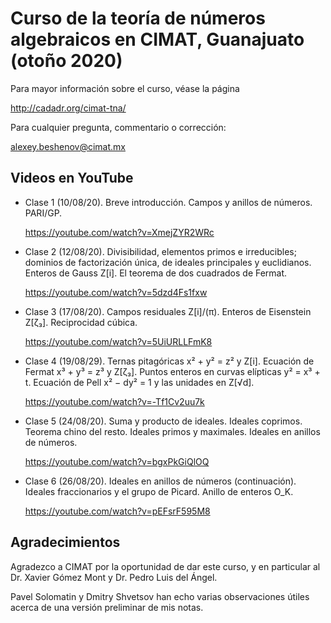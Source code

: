 # Curso de la teoría de números algebraicos en CIMAT, Guanajuato (otoño 2020)

Para mayor información sobre el curso, véase la página

http://cadadr.org/cimat-tna/


Para cualquier pregunta, commentario o corrección:

alexey.beshenov@cimat.mx


## Videos en YouTube

* Clase 1 (10/08/20). Breve introducción. Campos y anillos de números. PARI/GP.

  https://youtube.com/watch?v=XmejZYR2WRc

* Clase 2 (12/08/20). Divisibilidad, elementos primos e irreducibles;
  dominios de factorización única, de ideales principales y euclidianos.
  Enteros de Gauss Z[i]. El teorema de dos cuadrados de Fermat.

  https://youtube.com/watch?v=5dzd4Fs1fxw

* Clase 3 (17/08/20). Campos residuales Z[i]/(π). Enteros de Eisenstein Z[ζ₃].
  Reciprocidad cúbica.

  https://youtube.com/watch?v=5UiURLLFmK8

* Clase 4 (19/08/29). Ternas pitagóricas x² + y² = z² y Z[i]. Ecuación de Fermat
  x³ + y³ = z³ y Z[ζ₃]. Puntos enteros en curvas elípticas y² = x³ + t.
  Ecuación de Pell x² − dy² = 1 y las unidades en Z[√d].

  https://youtube.com/watch?v=-Tf1Cv2uu7k

* Clase 5 (24/08/20). Suma y producto de ideales. Ideales coprimos. Teorema
  chino del resto. Ideales primos y maximales. Ideales en anillos de números.

  https://youtube.com/watch?v=bgxPkGiQlOQ

* Clase 6 (26/08/20). Ideales en anillos de números (continuación).
  Ideales fraccionarios y el grupo de Picard. Anillo de enteros O_K.

  https://youtube.com/watch?v=pEFsrF595M8


## Agradecimientos

Agradezco a CIMAT por la oportunidad de dar este curso, y en particular
al Dr. Xavier Gómez Mont y Dr. Pedro Luis del Ángel.

Pavel Solomatin y Dmitry Shvetsov han echo varias observaciones útiles acerca de
una versión preliminar de mis notas.
